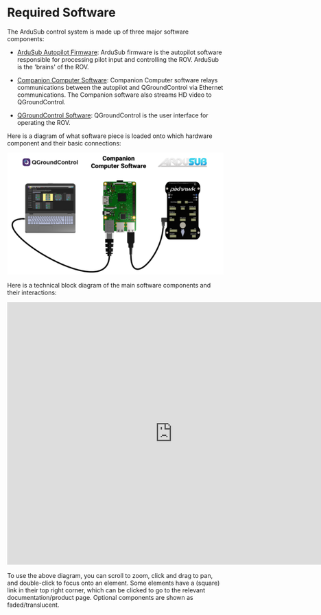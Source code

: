 # Required Software

The ArduSub control system is made up of three major software components:

* [ArduSub Autopilot Firmware](/introduction/required-software/ardusub-autopilot-firmware.md): ArduSub firmware is the autopilot software responsible for processing pilot input and controlling the ROV. ArduSub is the 'brains' of the ROV.

* [Companion Computer Software](/introduction/required-software/companion-computer-software.md): Companion Computer software relays communications between the autopilot and QGroundControl via Ethernet communications. The Companion software also streams HD video to QGroundControl.

* [QGroundControl Software](/introduction/required-software/qgroundcontrol-software.md): QGroundControl is the user interface for operating the ROV.

Here is a diagram of what software piece is loaded onto which hardware component and their basic connections:

<img src="/images/software/overall.png" class="img-responsive img-center" style="max-height:600px;">

Here is a technical block diagram of the main software components and their interactions:

<iframe width="770" height="612" src="https://miro.com/app/live-embed/o9J_l8JeRj8=/?moveToViewport=-2715,-5,2902,2304&embedAutoplay=true" frameBorder="0" scrolling="no" allowFullScreen></iframe>

To use the above diagram, you can scroll to zoom, click and drag to pan, and double-click to focus onto an element. Some elements have a (square) link in their top right corner, which can be clicked to go to the relevant documentation/product page. Optional components are shown as faded/translucent.
